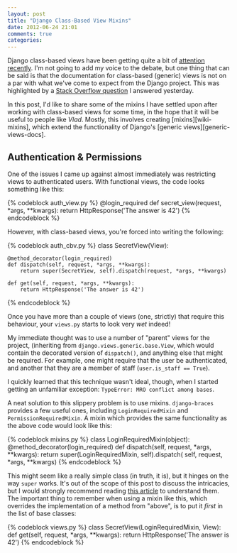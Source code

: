 ```yaml
---
layout: post
title: "Django Class-Based View Mixins"
date: 2012-06-24 21:01
comments: true
categories: 
---
```


Django class-based views have been getting quite a bit of
[attention][cbv-mistake] [recently][cbv-not-mistake].
I'm not going to add my voice to the debate, but one thing that can be said is
that the documentation for class-based (generic) views is not on a par with
what we've come to expect from the Django project. This was highlighted by
a [Stack Overflow question][so-q] I answered yesterday.

In this post, I'd like to share some of the mixins
I have settled upon after working with class-based views for some time, in the
hope that it will be useful to people like *Vlad*. Mostly, this involves
creating [mixins][wiki-mixins], which extend the functionality of Django's
[generic views][generic-views-docs].

Authentication & Permissions
----------------------------

One of the issues I came up against almost immediately was restricting views to
authenticated users. With functional views, the code looks something like this:

{% codeblock auth_view.py %}
@login_required
def secret_view(request, *args, **kwargs):
    return HttpResponse('The answer is 42')
{% endcodeblock %}

However, with class-based views, you're forced into writing the following:

{% codeblock auth_cbv.py %}
class SecretView(View):

    @method_decorator(login_required)
    def dispatch(self, request, *args, **kwargs):
        return super(SecretView, self).dispatch(request, *args, **kwargs)

    def get(self, request, *args, **kwargs):
        return HttpResponse('The answer is 42')
{% endcodeblock %}

Once you have more than a couple of views (one, strictly) that require this
behaviour, your ``views.py`` starts to look very *wet* indeed!

My immediate thought was to use a number of "parent" views for the project,
(inheriting from ``django.views.generic.base.View``, which would contain the
decorated version of ``dispatch()``, and anything else that might be required.
For example, one might require that the user be authenticated, and another
that they are a member of staff (``user.is_staff == True``).

I quickly learned that this technique wasn't ideal, though, when I started
getting an unfamiliar exception: ``TypeError: MRO conflict among bases``.

A neat solution to this slippery problem is to use mixins. ``django-braces``
provides a few useful ones, including ``LoginRequiredMixin`` and
``PermissionRequiredMixin``. A mixin which provides the same functionality as
the above code would look like this:

{% codeblock mixins.py %}
class LoginRequiredMixin(object):
    @method_decorator(login_required)
    def dispatch(self, request, *args, **kwargs):
        return super(LoginRequiredMixin, self).dispatch(
            self, request, *args, **kwargs)
{% endcodeblock %}

This might seem like a really simple class (in truth, it is), but it hinges on
the way ``super`` works. It's out of the scope of this post to discuss the
intricacies, but I would strongly recommend reading
[this article][super-harmful] to understand them. The important thing to
remember when using a mixin like this, which overrides the implementation of a
method from "above", is to put it *first* in the list of base classes:

{% codeblock views.py %}
class SecretView(LoginRequiredMixin, View):
    def get(self, request, *args, **kwargs):
        return HttpResponse('The answer is 42')
{% endcodeblock %}


[cbv-mistake]: http://lukeplant.me.uk/blog/posts/djangos-cbvs-were-a-mistake/
[cbv-not-mistake]: http://www.boredomandlaziness.org/2012/05/djangos-cbvs-are-not-mistake-but.html
[so-q]: http://stackoverflow.com/questions/11171813/how-to-use-named-group-with-generic-view
[super-harmful]: https://fuhm.net/super-harmful/
